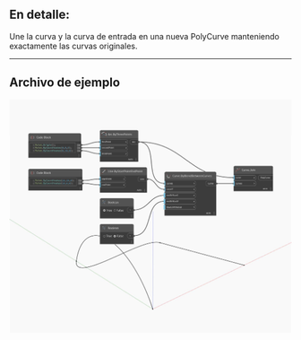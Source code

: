 ## En detalle:
Une la curva y la curva de entrada en una nueva PolyCurve manteniendo exactamente las curvas originales.
___
## Archivo de ejemplo

![Join](./Autodesk.DesignScript.Geometry.Curve.Join_img.jpg)


